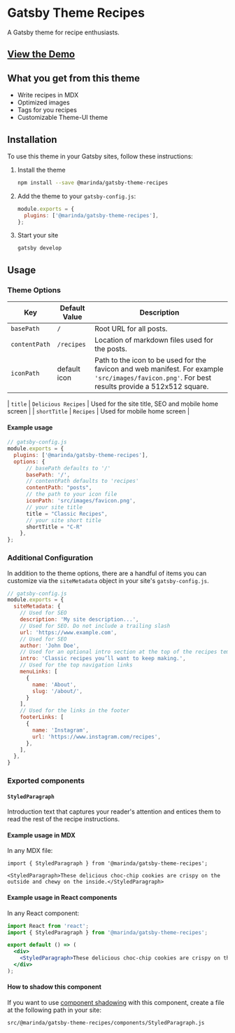 # Gatsby Theme Recipes

A Gatsby theme for recipe enthusiasts.

## [View the Demo](https://recipes-demo.marinda.me/)

## What you get from this theme

- Write recipes in MDX
- Optimized images
- Tags for you recipes
- Customizable Theme-UI theme

## Installation

To use this theme in your Gatsby sites, follow these instructions:

1.  Install the theme

    ```sh
    npm install --save @marinda/gatsby-theme-recipes
    ```

2.  Add the theme to your `gatsby-config.js`:

    ```js
    module.exports = {
      plugins: ['@marinda/gatsby-theme-recipes'],
    };
    ```

3.  Start your site
    ```sh
    gatsby develop
    ```

## Usage

### Theme Options

| Key                 | Default Value | Description                                                                                                                                      |
| ------------------- | ------------- | ------------------------------------------------------------------------------------------------------------------------------------------------ |
| `basePath`          | `/`           | Root URL for all posts.                                                                                                                          |
| `contentPath`       | `/recipes`    | Location of markdown files used for the posts.                                                                                                   |  |
| `iconPath`          | default icon  | Path to the icon to be used for the favicon and web manifest. For example `'src/images/favicon.png'`. For best results provide a 512x512 square. | 

| `title`          | `Delicious Recipes`  | Used for the site title, SEO and mobile home screen | 
| `shortTitle`          | `Recipes`  | Used for mobile home screen | 

#### Example usage

```js
// gatsby-config.js
module.exports = {
  plugins: ['@marinda/gatsby-theme-recipes'],
  options: {
      // basePath defaults to '/'
      basePath: '/',
      // contentPath defaults to 'recipes'
      contentPath: "posts",
      // the path to your icon file
      iconPath: 'src/images/favicon.png',
      // your site title
      title = "Classic Recipes",
      // your site short title
      shortTitle = "C-R"
    },
};
```

### Additional Configuration

In addition to the theme options, there are a handful of items you can customize via the `siteMetadata` object in your site's `gatsby-config.js`.

```javascript
// gatsby-config.js
module.exports = {
  siteMetadata: {
    // Used for SEO
    description: 'My site description...',
    // Used for SEO. Do not include a trailing slash
    url: 'https://www.example.com',
    // Used for SEO
    author: 'John Doe',
    // Used for an optional intro section at the top of the recipes template
    intro: 'Classic recipes you’ll want to keep making.',
    // Used for the top navigation links
    menuLinks: [
      {
        name: 'About',
        slug: '/about/',
      }
    ],
    // Used for the links in the footer
    footerLinks: [
      {
        name: 'Instagram',
        url: 'https://www.instagram.com/recipes',
      },
    ],
  },
}
```

### Exported components

#### `StyledParagraph`

Introduction text that captures your reader's attention and entices them to read the rest of the recipe instructions.

#### Example usage in MDX

In any MDX file:

```mdx
import { StyledParagraph } from '@marinda/gatsby-theme-recipes';

<StyledParagraph>These delicious choc-chip cookies are crispy on the outside and chewy on the inside.</StyledParagraph>
```

#### Example usage in React components

In any React component:

```jsx
import React from 'react';
import { StyledParagraph } from '@marinda/gatsby-theme-recipes';

export default () => (
  <div>
    <StyledParagraph>These delicious choc-chip cookies are crispy on the outside and chewy on the inside.</StyledParagraph>
  </div>
);
```

#### How to shadow this component

If you want to use [component shadowing](https://www.gatsbyjs.org/blog/2019-04-29-component-shadowing/) with this component, create a file at the following path in your site:

```
src/@marinda/gatsby-theme-recipes/components/StyledParagraph.js
```